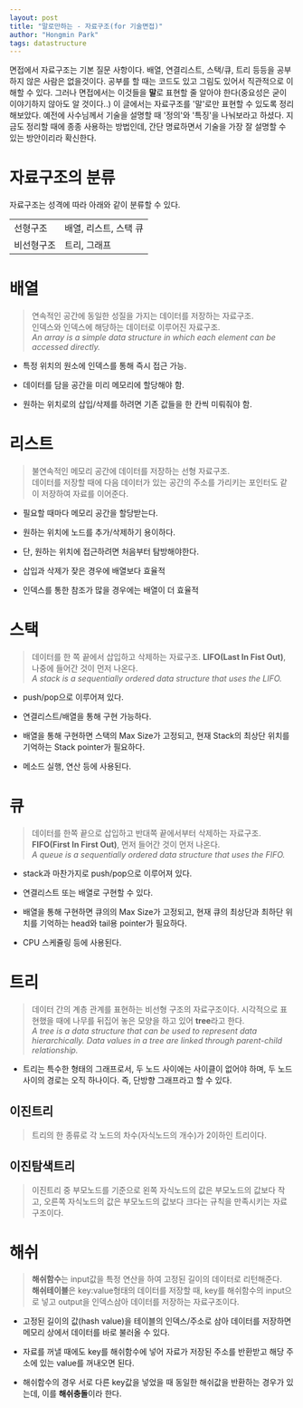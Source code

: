 ```yaml
---
layout: post
title: "말로만하는 - 자료구조(for 기술면접)"
author: "Hongmin Park"
tags: datastructure
---
```


면접에서 자료구조는 기본 질문 사항이다. 배열, 연결리스트, 스택/큐, 트리 등등을 공부하지 않은 사람은 없을것이다. 공부를 할 때는 코드도 있고 그림도 있어서 직관적으로 이해할 수 있다. 그러나 면접에서는 이것들을 **말**로 표현할 줄 알아야 한다(중요성은 굳이 이야기하지 않아도 알 것이다..)
이 글에서는 자료구조를 '말'로만 표현할 수 있도록 정리해보았다. 예전에 사수님께서 기술을 설명할 때 '정의'와 '특징'을 나눠보라고 하셨다. 지금도 정리할 때에 종종 사용하는 방법인데, 간단 명료하면서 기술을 가장 잘 설명할 수 있는 방안이리라 확신한다.

# 자료구조의 분류
자료구조는 성격에 따라 아래와 같이 분류할 수 있다. 
<table>
    <tr>
        <td>선형구조</td>
        <td>배열, 리스트, 스택 큐</td>
    </tr>
    <tr>
        <td>비선형구조</td>
        <td>트리, 그래프</td>
    </tr>
</table>

# 배열
> 연속적인 공간에 동일한 성질을 가지는 데이터를 저장하는 자료구조.<br>
> 인덱스와 인덱스에 해당하는 데이터로 이루어진 자료구조. <br>
> *An array is a simple data structure in which each element can be accessed directly.*<br>

- 특정 위치의 원소에 인덱스를 통해 즉시 접근 가능. 

- 데이터를 담을 공간을 미리 메모리에 할당해야 함. 

- 원하는 위치로의 삽입/삭제를 하려면 기존 값들을 한 칸씩 미뤄줘야 함. 

# 리스트
> 불연속적인 메모리 공간에 데이터를 저장하는 선형 자료구조. <br>
> 데이터를 저장할 때에 다음 데이터가 있는 공간의 주소를 가리키는 포인터도 같이 저장하여 자료를 이어준다. 


- 필요할 때마다 메모리 공간을 할당받는다.

- 원하는 위치에 노드를 추가/삭제하기 용이하다. 

- 단, 원하는 위치에 접근하려면 처음부터 탐방해야한다. 

- 삽입과 삭제가 잦은 경우에 배열보다 효율적

- 인덱스를 통한 참조가 많을 경우에는 배열이 더 효율적


# 스택
> 데이터를 한 쪽 끝에서 삽입하고 삭제하는 자료구조. **LIFO(Last In Fist Out)**, 나중에 들어간 것이 먼저 나온다.<br>
> *A stack is a sequentially ordered data structure that uses the LIFO.*


- push/pop으로 이루어져 있다.

- 연결리스트/배열을 통해 구현 가능하다.

- 배열을 통해 구현하면 스택의 Max Size가 고정되고, 현재 Stack의 최상단 위치를 기억하는 Stack pointer가 필요하다.

- 메소드 실행, 연산 등에 사용된다.

# 큐
> 데이터를 한쪽 끝으로 삽입하고 반대쪽 끝에서부터 삭제하는 자료구조. **FIFO(First In First Out)**, 먼저 들어간 것이 먼저 나온다.<br>
> *A queue is a sequentially ordered data structure that uses the FIFO.*

- stack과 마찬가지로 push/pop으로 이루어져 있다. 

- 연결리스트 또는 배열로 구현할 수 있다.

- 배열을 통해 구현하면 큐의의 Max Size가 고정되고, 현재 큐의 최상단과 최하단 위치를 기억하는 head와 tail용 pointer가 필요하다.

- CPU 스케쥴링 등에 사용된다.

# 트리
> 데이터 간의 계층 관계를 표현하는 비선형 구조의 자료구조이다. 시각적으로 표현했을 때에 나무를 뒤집어 놓은 모양을 하고 있어 **tree**라고 한다. <br>
> *A tree is a data structure that can be used to represent data hierarchically. Data values in a tree are linked through parent-child relationship.*

- 트리는 특수한 형태의 그래프로서, 두 노드 사이에는 사이클이 없어야 하며, 두 노드 사이의 경로는 오직 하나이다. 즉, 단방향 그래프라고 할 수 있다. 

## 이진트리
> 트리의 한 종류로 각 노드의 차수(자식노드의 개수)가 2이하인 트리이다.

## 이진탐색트리
> 이진트리 중 부모노드를 기준으로 왼쪽 자식노드의 값은 부모노드의 값보다 작고, 오른쪽 자식노드의 값은 부모노드의 값보다 크다는 규칙을 만족시키는 자료구조이다.

# 해쉬
> **해쉬함수**는 input값을 특정 연산을 하여 고정된 길이의 데이터로 리턴해준다. <br>
> **해쉬테이블**은 key:value형태의 데이터를 저장할 때, key를 해쉬함수의 input으로 넣고 output을 인덱스삼아 데이터를 저장하는 자료구조이다.

- 고정된 길이의 값(hash value)을 테이블의 인덱스/주소로 삼아 데이터를 저장하면 메모리 상에서 데이터를 바로 불러올 수 있다. 

- 자료를 꺼낼 때에도 key를 해쉬함수에 넣어 자료가 저장된 주소를 반환받고 해당 주소에 있는 value를 꺼내오면 된다. 

- 해쉬함수의 경우 서로 다른 key값을 넣었을 때 동일한 해쉬값을 반환하는 경우가 있는데, 이를 **해쉬충돌**이라 한다. 



